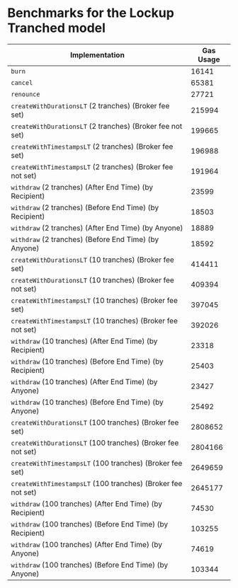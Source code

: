 # Benchmarks for the Lockup Tranched model

| Implementation                                               | Gas Usage |
| ------------------------------------------------------------ | --------- |
| `burn`                                                       | 16141     |
| `cancel`                                                     | 65381     |
| `renounce`                                                   | 27721     |
| `createWithDurationsLT` (2 tranches) (Broker fee set)        | 215994    |
| `createWithDurationsLT` (2 tranches) (Broker fee not set)    | 199665    |
| `createWithTimestampsLT` (2 tranches) (Broker fee set)       | 196988    |
| `createWithTimestampsLT` (2 tranches) (Broker fee not set)   | 191964    |
| `withdraw` (2 tranches) (After End Time) (by Recipient)      | 23599     |
| `withdraw` (2 tranches) (Before End Time) (by Recipient)     | 18503     |
| `withdraw` (2 tranches) (After End Time) (by Anyone)         | 18889     |
| `withdraw` (2 tranches) (Before End Time) (by Anyone)        | 18592     |
| `createWithDurationsLT` (10 tranches) (Broker fee set)       | 414411    |
| `createWithDurationsLT` (10 tranches) (Broker fee not set)   | 409394    |
| `createWithTimestampsLT` (10 tranches) (Broker fee set)      | 397045    |
| `createWithTimestampsLT` (10 tranches) (Broker fee not set)  | 392026    |
| `withdraw` (10 tranches) (After End Time) (by Recipient)     | 23318     |
| `withdraw` (10 tranches) (Before End Time) (by Recipient)    | 25403     |
| `withdraw` (10 tranches) (After End Time) (by Anyone)        | 23427     |
| `withdraw` (10 tranches) (Before End Time) (by Anyone)       | 25492     |
| `createWithDurationsLT` (100 tranches) (Broker fee set)      | 2808652   |
| `createWithDurationsLT` (100 tranches) (Broker fee not set)  | 2804166   |
| `createWithTimestampsLT` (100 tranches) (Broker fee set)     | 2649659   |
| `createWithTimestampsLT` (100 tranches) (Broker fee not set) | 2645177   |
| `withdraw` (100 tranches) (After End Time) (by Recipient)    | 74530     |
| `withdraw` (100 tranches) (Before End Time) (by Recipient)   | 103255    |
| `withdraw` (100 tranches) (After End Time) (by Anyone)       | 74619     |
| `withdraw` (100 tranches) (Before End Time) (by Anyone)      | 103344    |
